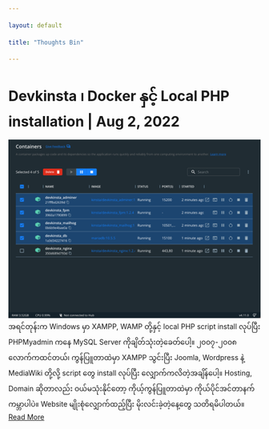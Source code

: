 ```yaml
---

layout: default

title: "Thoughts Bin"

---
```


# Devkinsta ၊ Docker နှင့် Local PHP installation | Aug 2, 2022
<img src="images/devkinsta.png" style="zoom:75%;"></img>
အရင်တုန်းက Windows မှာ XAMPP, WAMP တို့နှင့် local PHP script install လုပ်ပြီး PHPMyadmin ကနေ MySQL Server ကိုချိတ်သုံးတဲ့ခေတ်ပေါ့။ ၂၀၀၇-၂၀၀၈ လောက်ကထင်တယ်၊ ကွန်ပြူတာထဲမှာ XAMPP သွင်းပြီး Joomla, Wordpress နဲ့ MediaWiki တို့လို့ script တွေ install လုပ်ပြီး လျှောက်ကလိတဲ့အချိန်ပေါ့။ Hosting, Domain ဆိုတာလည်း ဝယ်မသုံးနိုင်တော့ ကိုယ့်ကွန်ပြူတာထဲမှာ ကိုယ်ပိုင်အင်တာနက်ကမ္ဘာပါပဲ။ Website မျိုးစုံလျှောက်ထည့်ပြီး မိုးလင်းခဲ့တဲ့နေ့တွေ သတိရမိပါတယ်။
[Read More](devkinsta-docker/)
